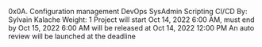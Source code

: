 0x0A. Configuration management
DevOps
SysAdmin
Scripting
CI/CD
 By: Sylvain Kalache
 Weight: 1
 Project will start Oct 14, 2022 6:00 AM, must end by Oct 15, 2022 6:00 AM
 will be released at Oct 14, 2022 12:00 PM
 An auto review will be launched at the deadline
